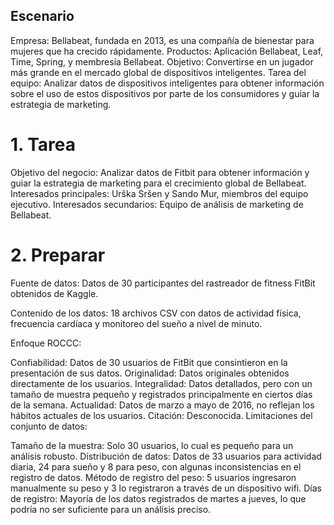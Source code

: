 



## Escenario

Empresa: Bellabeat, fundada en 2013, es una compañía de bienestar para mujeres que ha crecido rápidamente.
Productos: Aplicación Bellabeat, Leaf, Time, Spring, y membresía Bellabeat.
Objetivo: Convertirse en un jugador más grande en el mercado global de dispositivos inteligentes.
Tarea del equipo: Analizar datos de dispositivos inteligentes para obtener información sobre el uso de estos dispositivos por parte de los consumidores y guiar la estrategia de marketing.

# 1. Tarea
Objetivo del negocio: Analizar datos de Fitbit para obtener información y guiar la estrategia de marketing para el crecimiento global de Bellabeat.
Interesados principales: Urška Sršen y Sando Mur, miembros del equipo ejecutivo.
Interesados secundarios: Equipo de análisis de marketing de Bellabeat.

# 2. Preparar
Fuente de datos: Datos de 30 participantes del rastreador de fitness FitBit obtenidos de Kaggle.

Contenido de los datos: 18 archivos CSV con datos de actividad física, frecuencia cardíaca y monitoreo del sueño a nivel de minuto.

Enfoque ROCCC:

Confiabilidad: Datos de 30 usuarios de FitBit que consintieron en la presentación de sus datos.
Originalidad: Datos originales obtenidos directamente de los usuarios.
Integralidad: Datos detallados, pero con un tamaño de muestra pequeño y registrados principalmente en ciertos días de la semana.
Actualidad: Datos de marzo a mayo de 2016, no reflejan los hábitos actuales de los usuarios.
Citación: Desconocida.
Limitaciones del conjunto de datos:

Tamaño de la muestra: Solo 30 usuarios, lo cual es pequeño para un análisis robusto.
Distribución de datos: Datos de 33 usuarios para actividad diaria, 24 para sueño y 8 para peso, con algunas inconsistencias en el registro de datos.
Método de registro del peso: 5 usuarios ingresaron manualmente su peso y 3 lo registraron a través de un dispositivo wifi.
Días de registro: Mayoría de los datos registrados de martes a jueves, lo que podría no ser suficiente para un análisis preciso.


